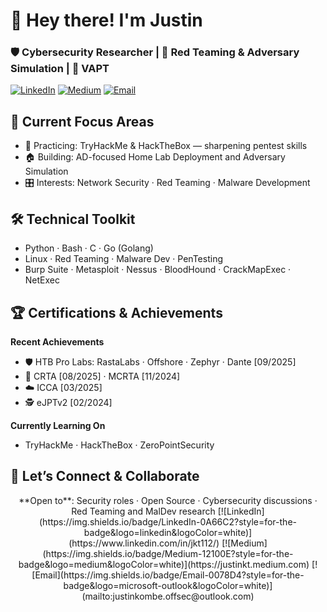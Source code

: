 # 👋 Hey there! I'm Justin

### 🛡️ Cybersecurity Researcher | 🎯 Red Teaming & Adversary Simulation | 🔐 VAPT
[![LinkedIn](https://img.shields.io/badge/LinkedIn-0A66C2?style=for-the-badge&logo=linkedin&logoColor=white)](https://www.linkedin.com/in/jkt112/)
[![Medium](https://img.shields.io/badge/Medium-12100E?style=for-the-badge&logo=medium&logoColor=white)](https://justinkt.medium.com)
[![Email](https://img.shields.io/badge/Email-0078D4?style=for-the-badge&logo=microsoft-outlook&logoColor=white)](mailto:justinkombe.offsec@outlook.com)

## 🚀 Current Focus Areas
- 🧪 Practicing: TryHackMe & HackTheBox — sharpening pentest skills
- 🏠 Building: AD-focused Home Lab Deployment and Adversary Simulation
- 🎛️ Interests: Network Security · Red Teaming · Malware Development

## 🛠️ Technical Toolkit
- Python · Bash · C · Go (Golang)
- Linux · Red Teaming · Malware Dev · PenTesting
- Burp Suite · Metasploit · Nessus · BloodHound · CrackMapExec · NetExec

## 🏆 Certifications & Achievements 

**Recent Achievements**
- 🛡️ HTB Pro Labs: RastaLabs · Offshore · Zephyr · Dante [09/2025]
- 🎯 CRTA [08/2025] · MCRTA [11/2024]
- ☁️ ICCA [03/2025]
- 🕵️ eJPTv2 [02/2024]
  
**Currently Learning On**
- TryHackMe · HackTheBox · ZeroPointSecurity


## 🤝 Let’s Connect & Collaborate
<div align="center">
**Open to**: Security roles · Open Source · Cybersecurity discussions · Red Teaming and MalDev research
[![LinkedIn](https://img.shields.io/badge/LinkedIn-0A66C2?style=for-the-badge&logo=linkedin&logoColor=white)](https://www.linkedin.com/in/jkt112/)
[![Medium](https://img.shields.io/badge/Medium-12100E?style=for-the-badge&logo=medium&logoColor=white)](https://justinkt.medium.com)
[![Email](https://img.shields.io/badge/Email-0078D4?style=for-the-badge&logo=microsoft-outlook&logoColor=white)](mailto:justinkombe.offsec@outlook.com)
</div>
